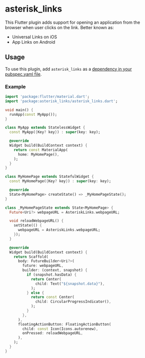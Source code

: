 # asterisk_links

This Flutter plugin adds support for opening an application from the browser when user clicks on the link. Better known as:
- Universal Links on iOS
- App Links on Android

## Usage

To use this plugin, add `asterisk_links` as a [dependency in your pubspec.yaml file](https://flutter.dev/platform-plugins/).

### Example

```dart
import 'package:flutter/material.dart';
import 'package:asterisk_links/asterisk_links.dart';

void main() {
  runApp(const MyApp());
}

class MyApp extends StatelessWidget {
  const MyApp({Key? key}) : super(key: key);

  @override
  Widget build(BuildContext context) {
    return const MaterialApp(
      home: MyHomePage(),
    );
  }
}

class MyHomePage extends StatefulWidget {
  const MyHomePage({Key? key}) : super(key: key);

  @override
  State<MyHomePage> createState() => _MyHomePageState();
}

class _MyHomePageState extends State<MyHomePage> {
  Future<Uri?> webpageURL = AsteriskLinks.webpageURL;

  void reloadWebpageURL() {
    setState(() {
      webpageURL = AsteriskLinks.webpageURL;
    });
  }

  @override
  Widget build(BuildContext context) {
    return Scaffold(
      body: FutureBuilder<Uri?>(
        future: webpageURL,
        builder: (context, snapshot) {
          if (snapshot.hasData) {
            return Center(
              child: Text("${snapshot.data}"),
            );
          } else {
            return const Center(
              child: CircularProgressIndicator(),
            );
          }
        },
      ),
      floatingActionButton: FloatingActionButton(
        child: const Icon(Icons.autorenew),
        onPressed: reloadWebpageURL,
      ),
    );
  }
}
```